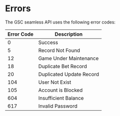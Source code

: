 # Errors

The GSC seamless API uses the following error codes:

Error Code | Description
---------- | -------
0 | Success
5 | Record Not Found
12 | Game Under Maintenance
18 | Duplicate Bet Record
20 | Duplicated Update Record
104 | User Not Exist
105 | Account is Blocked
604 | Insufficient Balance
617 | Invalid Password
